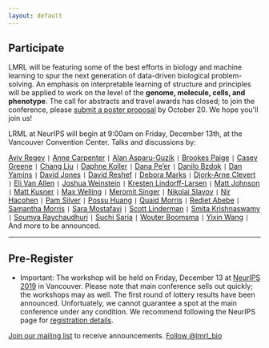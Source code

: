 ```yaml
---
layout: default
---
```


## Participate

LMRL will be featuring some of the best efforts in biology and machine learning to spur the next generation of data-driven biological problem-solving. An emphasis on interpretable learning of structure and principles will be applied to work on the level of the **genome, molecule, cells, and phenotype**. The call for abstracts and travel awards has closed; to join the conference, please  [submit a poster proposal](https://lmrl-bio.github.io/call) by October 20. We hope you'll join us!

LRML at NeurIPS will begin at 9:00am on Friday, December 13th, at the Vancouver Convention Center. Talks and discussions by:

[Aviv Regev](https://www.broadinstitute.org/regev-lab) `|`
[Anne Carpenter](https://personal.broadinstitute.org/anne/) `|`
[Alan Asparu-Guzik](https://matter.toronto.edu/) `|`
[Brookes Paige](http://www.robots.ox.ac.uk/~brooks/) `|`
[Casey Greene](http://www.greenelab.com/) `|`
[Chang Liu](https://liulab.com/ccl/) `|`
[Daphne Koller](https://ai.stanford.edu/users/koller/) `|`
[Dana Pe’er](https://www.mskcc.org/research/ski/labs/dana-pe-er) `|`
[Danilo Bzdok](https://danilobzdok.de/) `|`
[Dan Yamins](https://neuroailab.stanford.edu/) `|`
[David Jones](http://www0.cs.ucl.ac.uk/staff/D.Jones/) `|`
[David Reshef](http://web.mit.edu/dnreshef/www/) `|`
[Debora Marks](https://marks.hms.harvard.edu/) `|`
[Djork-Arne Clevert](https://www.bioinf.jku.at/people/clevert/) `|`
[Eli Van Allen](https://vanallenlab.dana-farber.org/) `|`
[Joshua Weinstein](https://wlab.bio/) `|`
[Kresten Lindorff-Larsen](https://www1.bio.ku.dk/english/research/bms/research/sbinlab/groups/kll/) `|`
[Matt Johnson](https://people.csail.mit.edu/mattjj/) `|`
[Matt Kusner](http://mkusner.github.io/) `|`
[Max Welling](https://staff.fnwi.uva.nl/m.welling/) `|`
[Meromit Singer](https://www.singerlab.website/) `|`
[Nikolai Slavov](https://coe.northeastern.edu/people/slavov-nikolai/) `|`
[Nir Hacohen](https://www.massgeneral.org/cancerresearch/research/researchlab.aspx?id=1644) `|`
[Pam Silver](https://silver.med.harvard.edu/) `|`
[Possu Huang](http://www.proteindesign.org/) `|`
[Quaid Morris](http://www.morrislab.ca/) `|`
[Rediet Abebe](https://www.cs.cornell.edu/~red/) `|`
[Samantha Morris](http://morrislab.wustl.edu/) `|`
[Sara Mostafavi](http://saramostafavi.github.io/) `|`
[Scott Linderman](https://vanallenlab.dana-farber.org/) `|`
[Smita Krishnaswamy](https://www.krishnaswamylab.org/) `|`
[Soumya Raychaudhuri](https://immunogenomics.hms.harvard.edu/) `|`
[Suchi Saria](https://suchisaria.jhu.edu/) `|`
[Wouter Boomsma](https://di.ku.dk/) `|`
[Yixin Wang](http://www.stat.columbia.edu/~yixinwang/) `|` And more to be announced.


***

## Pre-Register

* Important:
 The workshop will be held on Friday, December 13 at [NeurIPS 2019](https://nips.cc/Conferences/2019/) in Vancouver. Please note that main conference sells out quickly; the workshops may as well. The first round of lottery results have been announced. Unfortuately, we cannot guarantee a spot at the main conference under any condition. We recommend following the NeurIPS page for [registration details](https://nips.cc/Register/view-registration).

<a href = "mailto: lmrl.neurips.2019@gmail.com">Join our mailing list</a> to receive announcements.
<a href="https://twitter.com/lmrl_bio?ref_src=twsrc%5Etfw" class="twitter-follow-button" data-size="large" data-show-count="false">Follow @lmrl_bio</a><script async src="https://platform.twitter.com/widgets.js" charset="utf-8"></script>

